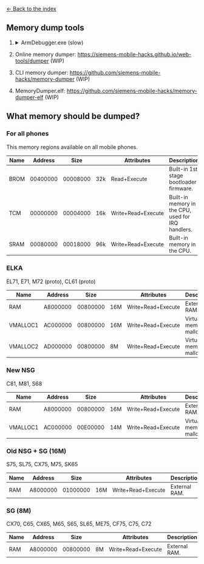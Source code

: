 [← Back to the index](./index.md)

## Memory dump tools

1. <details>
        <summary>ArmDebugger.exe (slow)</summary>
       
      - Open context menu on hex view window
      - File -> Save to file  

        <img src="img/memory-dump.png" alt="" />
    </details>

2. Online memory dumper: https://siemens-mobile-hacks.github.io/web-tools/dumper (WIP)
3. CLI memory dumper: https://github.com/siemens-mobile-hacks/memory-dumper (WIP)
4. MemoryDumper.elf: https://github.com/siemens-mobile-hacks/memory-dumper-elf (WIP)

## What memory should be dumped?

### For all phones
This memory regions available on all mobile phones.

| Name | Address  | Size     |      | Attributes         | Description                                              |
|------|----------|----------|------|--------------------|----------------------------------------------------------|
| BROM | 00400000 | 00008000 | 32k  | Read+Execute       | Built-in 1st stage bootloader firmware. |
| TCM  | 00000000 | 00004000 | 16k  | Write+Read+Execute | Built-in memory in the CPU, used for IRQ handlers.       |
| SRAM | 00080000 | 00018000 | 96k  | Write+Read+Execute | Built-in memory in the CPU.                              |

### ELKA
EL71, E71, M72 (proto), CL61 (proto)

| Name     | Address  | Size     |      | Attributes         | Description                  |
|----------|----------|----------|------|--------------------|------------------------------|
| RAM      | A8000000 | 00800000 | 16M  | Write+Read+Execute | External RAM.                |
| VMALLOC1 | AC000000 | 00800000 | 16M  | Write+Read+Execute | Virtual memory for malloc(). |
| VMALLOC2 | AD000000 | 00800000 | 8M   | Write+Read+Execute | Virtual memory for malloc(). |

### New NSG
C81, M81, S68

| Name     | Address  | Size     |     | Attributes         | Description                  |
|----------|----------|----------|-----|--------------------|------------------------------|
| RAM      | A8000000 | 00800000 | 16M | Write+Read+Execute | External RAM.                |
| VMALLOC1 | AC000000 | 00E00000 | 14M | Write+Read+Execute | Virtual memory for malloc(). |

### Old NSG + SG (16M)
S75, SL75, CX75, M75, SK65

| Name | Address  | Size     |     | Attributes         | Description   |
|------|----------|----------|-----|--------------------|---------------|
| RAM  | A8000000 | 01000000 | 16M | Write+Read+Execute | External RAM. |

### SG (8M)
CX70, C65, CX65, M65, S65, SL65, ME75, CF75, C75, C72

| Name | Address  | Size     |    | Attributes         | Description   |
|------|----------|----------|----|--------------------|---------------|
| RAM  | A8000000 | 00800000 | 8M | Write+Read+Execute | External RAM. |
